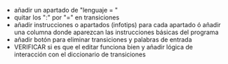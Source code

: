 - añadir un apartado de "lenguaje = "
- quitar los ":" por "=" en transiciones
- añadir instrucciones o apartados (infotips) para cada apartado ó añadir una columna donde aparezcan las instrucciones básicas del programa
- añadir botón para eliminar transiciones y palabras de entrada
- VERIFICAR si es que el editar funciona bien y añadir lógica de interacción con el diccionario de transiciones
